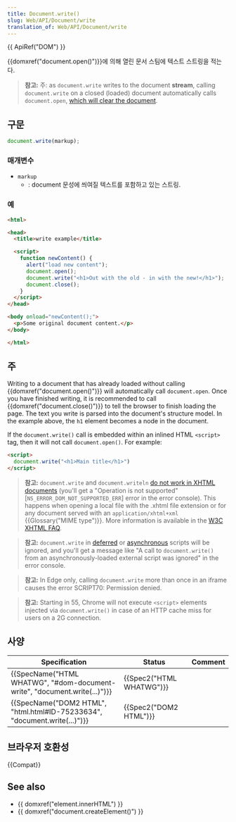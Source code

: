 ```yaml
---
title: Document.write()
slug: Web/API/Document/write
translation_of: Web/API/Document/write
---
```

{{ ApiRef("DOM") }}

{{domxref("document.open()")}}에 의해 열린 문서 스팀에 텍스트 스트링을 적는다.

> **참고:** 주: as `document.write` writes to the document **stream**, calling `document.write` on a closed (loaded) document automatically calls `document.open`, [which will clear the document](/ko/docs/Web/API/document.open#Notes).

## 구문

```js
document.write(markup);
```

### 매개변수

- `markup`
  - : document 문성에 씌여질 텍스트를 포함하고 있는 스트링.

### 예

```html
<html>

<head>
  <title>write example</title>

  <script>
    function newContent() {
      alert("load new content");
      document.open();
      document.write("<h1>Out with the old - in with the new!</h1>");
      document.close();
    }
  </script>
</head>

<body onload="newContent();">
  <p>Some original document content.</p>
</body>

</html>
```

## 주

Writing to a document that has already loaded without calling {{domxref("document.open()")}} will automatically call `document.open`. Once you have finished writing, it is recommended to call {{domxref("document.close()")}} to tell the browser to finish loading the page. The text you write is parsed into the document's structure model. In the example above, the `h1` element becomes a node in the document.

If the `document.write()` call is embedded within an inlined HTML `<script>` tag, then it will not call `document.open()`. For example:

```html
<script>
  document.write("<h1>Main title</h1>")
</script>
```

> **참고:** `document.write` and `document.writeln` [do not work in XHTML documents](/ko/docs/Archive/Web/Writing_JavaScript_for_HTML) (you'll get a "Operation is not supported" \[`NS_ERROR_DOM_NOT_SUPPORTED_ERR`] error in the error console). This happens when opening a local file with the .xhtml file extension or for any document served with an `application/xhtml+xml` {{Glossary("MIME type")}}. More information is available in the [W3C XHTML FAQ](http://www.w3.org/MarkUp/2004/xhtml-faq#docwrite).

> **참고:** `document.write` in [deferred](/ko/docs/Web/HTML/Element/script#attr-defer) or [asynchronous](/ko/docs/Web/HTML/Element/script#attr-async) scripts will be ignored, and you'll get a message like "A call to `document.write()` from an asynchronously-loaded external script was ignored" in the error console.

> **참고:** In Edge only, calling `document.write` more than once in an iframe causes the error SCRIPT70: Permission denied.

> **참고:** Starting in 55, Chrome will not execute `<script>` elements injected via `document.write()` in case of an HTTP cache miss for users on a 2G connection.

## 사양

| Specification                                                                                    | Status                           | Comment |
| ------------------------------------------------------------------------------------------------ | -------------------------------- | ------- |
| {{SpecName("HTML WHATWG", "#dom-document-write", "document.write(...)")}} | {{Spec2("HTML WHATWG")}} |         |
| {{SpecName("DOM2 HTML", "html.html#ID-75233634", "document.write(...)")}} | {{Spec2("DOM2 HTML")}}     |         |

## 브라우저 호환성

{{Compat}}

## See also

- {{ domxref("element.innerHTML") }}
- {{ domxref("document.createElement()") }}
